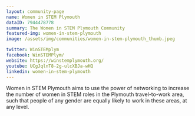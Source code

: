 ```yaml
---
layout: community-page
name: Women in STEM Plymouth
dataID: 7944478778
summary: The Women in STEM Plymouth Community
featured-img: women-in-stem-plymouth
image: /assets/img/communities/women-in-stem-plymouth_thumb.jpeg

twitter: WinSTEMplym
facebook: WinSTEMPlym/
website: https://winstemplymouth.org/
youtube: UCgJqlnT8-2g-ulcXBJa-wHQ
linkedin: women-in-stem-plymouth
---
```

Women in STEM Plymouth aims to use the power of networking to increase the number
of women in STEM roles in the Plymouth travel-to-work area, such that people of
any gender are equally likely to work in these areas, at any level.
